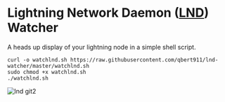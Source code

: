 # Lightning Network Daemon ([LND](https://github.com/lightningnetwork/lnd "lnd github")) Watcher 
A heads up display of your lightning node in a simple shell script. 

```
curl -o watchlnd.sh https://raw.githubusercontent.com/qbert911/lnd-watcher/master/watchlnd.sh
sudo chmod +x watchlnd.sh
./watchlnd.sh
```

![lnd git2](https://user-images.githubusercontent.com/34988863/55282752-611fa200-5321-11e9-97a3-7caf12158a09.PNG)

